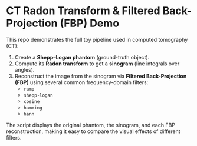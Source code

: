 # CT Radon Transform & Filtered Back-Projection (FBP) Demo

This repo demonstrates the full toy pipeline used in computed tomography (CT):

1. Create a **Shepp–Logan phantom** (ground-truth object).
2. Compute its **Radon transform** to get a **sinogram** (line integrals over angles).
3. Reconstruct the image from the sinogram via **Filtered Back-Projection (FBP)** using several common frequency-domain filters:
   - `ramp`
   - `shepp-logan`
   - `cosine`
   - `hamming`
   - `hann`

The script displays the original phantom, the sinogram, and each FBP reconstruction, making it easy to compare the visual effects of different filters.


